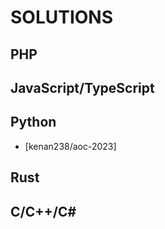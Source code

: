 # SOLUTIONS

## PHP

## JavaScript/TypeScript

## Python
 * [kenan238/aoc-2023]
## Rust

## C/C++/C\#
